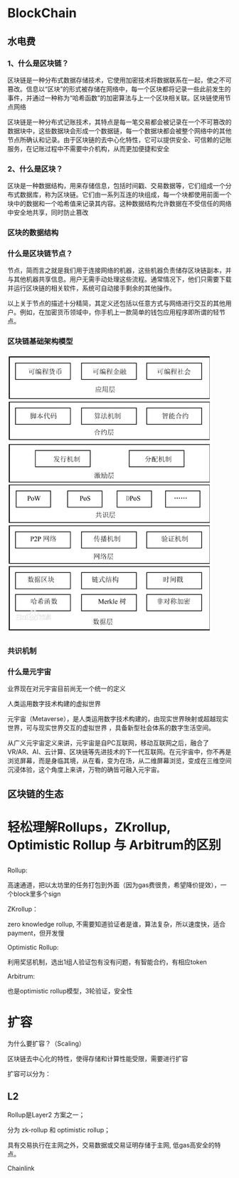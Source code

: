 # BlockChain

## 水电费

### 1、什么是区块链？

区块链是一种分布式数据存储技术，它使用加密技术将数据联系在一起，使之不可篡改。信息以“区块”的形式被存储在网络中，每一个区块都将记录一些此前发生的事件，并通过一种称为“哈希函数”的加密算法与上一个区块相关联。区块链使用节点网络  

区块链是一种分布式记账技术，其特点是每一笔交易都会被记录在一个不可篡改的数据块中，这些数据块会形成一个数据链，每一个数据块都会被整个网络中的其他节点所确认和记录。由于区块链的去中心化特性，它可以提供安全、可信赖的记账服务，在记账过程中不需要中介机构，从而更加便捷和安全

### 2、什么是区块？
  
  区块是一种数据结构，用来存储信息，包括时间戳、交易数据等，它们组成一个分布式数据库，称为区块链。它们由一系列互连的块组成，每一个块都使用前面一个块中的数据和一个哈希值来记录其内容。这种数据结构允许数据在不受信任的网络中安全地共享，同时防止篡改


### 区块的数据结构


### 什么是区块链节点？

节点，简而言之就是我们用于连接网络的机器，这些机器负责储存区块链副本，并与其他机器共享信息。用户无需手动处理这些流程。通常情况下，他们只需要下载并运行区块链的相关软件，系统可自动接手剩余的其他操作。

以上关于节点的描述十分精简，其定义还包括以任意方式与网络进行交互的其他用户。例如，在加密货币领域中，你手机上一款简单的钱包应用程序即所谓的轻节点。
  
### 区块链基础架构模型

![区块链基础架构模型](../images/区块链基础架构模型.jpg)

### 共识机制

### 什么是元宇宙

  业界现在对元宇宙目前尚无一个统一的定义

  人类运用数字技术构建的虚拟世界
  
  元宇宙（Metaverse），是人类运用数字技术构建的，由现实世界映射或超越现实世界，可与现实世界交互的虚拟世界 ，具备新型社会体系的数字生活空间。

  从广义元宇宙定义来讲，元宇宙是自PC互联网，移动互联网之后，融合了VR/AR、AI、云计算、区块链等先进技术的下一代互联网。在元宇宙中，你不再是浏览屏幕，而是身临其境，从在看，变为在场，从二维屏幕浏览，变成在三维空间沉浸体验，这个角度上来讲，万物的确皆可融入元宇宙。
  
## 区块链的生态






# 轻松理解Rollups，ZKrollup, Optimistic Rollup 与 Arbitrum的区别

## 

### 

Rollup: 

高速通道，把以太坊里的任务打包到外面（因为gas费很贵，希望降价提效），一个block里多个sign



ZKrollup：

zero knowledge rollup, 不需要知道验证者是谁，算法复杂，所以速度快，适合payment，但开发慢



Optimistic Rollup:

利用奖惩机制，选出1组人验证包有没有问题，有智能合约，有相应token



Arbitrum:

也是optimistic rollup模型，3轮验证，安全性


  # 扩容 

为什么要扩容？（Scaling）

区块链去中心化的特性，使得存储和计算性能受限，需要进行扩容

扩容可以分为：

## L2

Rollup是Layer2 方案之一；

分为 zk-rollup 和 optimistic rollup；

具有交易执⾏在主⽹之外，交易数据或交易证明存储于主⽹, 低gas高安全的特点。

Chainlink
